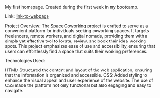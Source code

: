 My first homepage. Created during the first week in my bootcamp.

Link: [link-to-webpage ](https://fluffy-jelly-a17e9c.netlify.app/)

Project Overview:
The Space Coworking project is crafted to serve as a convenient platform for individuals seeking coworking spaces. It targets freelancers, remote workers, and digital nomads, providing them with a simple yet effective tool to locate, review, and book their ideal working spots. This project emphasizes ease of use and accessibility, ensuring that users can effortlessly find a space that suits their working preferences.

Technologies Used:

HTML: Structured the content and layout of the web application, ensuring that the information is organized and accessible.
CSS: Added styling to enhance the visual appeal and user experience of the website. The use of CSS made the platform not only functional but also engaging and easy to navigate.
